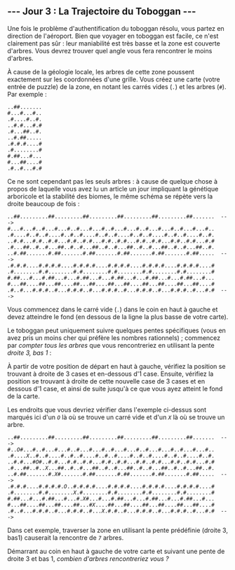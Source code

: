 ## --- Jour 3 : La Trajectoire du Toboggan ---

Une fois le problème d'authentification du toboggan résolu, vous partez en direction de l'aéroport. Bien que voyager en toboggan est facile, ce n'est clairement pas sûr : leur maniabilité est très basse et la zone est couverte d'arbres. Vous devrez trouver quel angle vous fera rencontrer le moins d'arbres.

À cause de la géologie locale, les arbres de cette zone poussent exactement sur les coordonnées d'une grille. Vous créez une carte (votre entrée de puzzle) de la zone, en notant les carrés vides (``.``) et les arbres (``#``). Par exemple :

```
..##.......
#...#...#..
.#....#..#.
..#.#...#.#
.#...##..#.
..#.##.....
.#.#.#....#
.#........#
#.##...#...
#...##....#
.#..#...#.#
```

Ce ne sont cependant pas les seuls arbres : à cause de quelque chose à propos de laquelle vous avez lu un article un jour impliquant la génétique arboricole et la stabilité des biomes, le même schéma se répète vers la droite beaucoup de fois :

<pre><code><em>..##.......</em>..##.........##.........##.........##.........##.......  --->
<em>#...#...#..</em>#...#...#..#...#...#..#...#...#..#...#...#..#...#...#..
<em>.#....#..#.</em>.#....#..#..#....#..#..#....#..#..#....#..#..#....#..#.
<em>..#.#...#.#</em>..#.#...#.#..#.#...#.#..#.#...#.#..#.#...#.#..#.#...#.#
<em>.#...##..#.</em>.#...##..#..#...##..#..#...##..#..#...##..#..#...##..#.
<em>..#.##.....</em>..#.##.......#.##.......#.##.......#.##.......#.##.....  --->
<em>.#.#.#....#</em>.#.#.#....#.#.#.#....#.#.#.#....#.#.#.#....#.#.#.#....#
<em>.#........#</em>.#........#.#........#.#........#.#........#.#........#
<em>#.##...#...</em>#.##...#...#.##...#...#.##...#...#.##...#...#.##...#...
<em>#...##....#</em>#...##....##...##....##...##....##...##....##...##....#
<em>.#..#...#.#</em>.#..#...#.#.#..#...#.#.#..#...#.#.#..#...#.#.#..#...#.#  ---></code></pre>

Vous commencez dans le carré vide (``.``) dans le coin en haut à gauche et devez atteindre le fond (en dessous de la ligne la plus basse de votre carte).

Le toboggan peut uniquement suivre quelques pentes spécifiques (vous en avez pris un moins cher qui préfère les nombres rationnels) ; commencez par *compter tous les arbres* que vous rencontreriez en utilisant la pente *droite 3, bas 1* :

À partir de votre position de départ en haut à gauche, vérifiez la position se trouvant à droite de 3 cases et en-dessous d'1 case. Ensuite, vérifiez la position se trouvant à droite de cette nouvelle case de 3 cases et en dessous d'1 case, et ainsi de suite jusqu'à ce que vous ayez atteint le fond de la carte.

Les endroits que vous devriez vérifier dans l'exemple ci-dessus sont marqués ici d'un <code><em>O</em></code> là où se trouve un carré vide et d'un <code><em>X</em></code> là où se trouve un arbre.

<pre><code>..##.........##.........##.........##.........##.........##.......  --->
#..<em>O</em>#...#..#...#...#..#...#...#..#...#...#..#...#...#..#...#...#..
.#....<em>X</em>..#..#....#..#..#....#..#..#....#..#..#....#..#..#....#..#.
..#.#...#<em>O</em>#..#.#...#.#..#.#...#.#..#.#...#.#..#.#...#.#..#.#...#.#
.#...##..#..<em>X</em>...##..#..#...##..#..#...##..#..#...##..#..#...##..#.
..#.##.......#.<em>X</em>#.......#.##.......#.##.......#.##.......#.##.....  --->
.#.#.#....#.#.#.#.<em>O</em>..#.#.#.#....#.#.#.#....#.#.#.#....#.#.#.#....#
.#........#.#........<em>X</em>.#........#.#........#.#........#.#........#
#.##...#...#.##...#...#.<em>X</em>#...#...#.##...#...#.##...#...#.##...#...
#...##....##...##....##...#<em>X</em>....##...##....##...##....##...##....#
.#..#...#.#.#..#...#.#.#..#...<em>X</em>.#.#..#...#.#.#..#...#.#.#..#...#.#  ---></code></pre>

Dans cet exemple, traverser la zone en utilisant la pente prédéfinie (droite 3, bas1) causerait la rencontre de <code><em>7</code></em> arbres.

Démarrant au coin en haut à gauche de votre carte et suivant une pente de droite 3 et bas 1, *combien d'arbres rencontreriez vous ?*